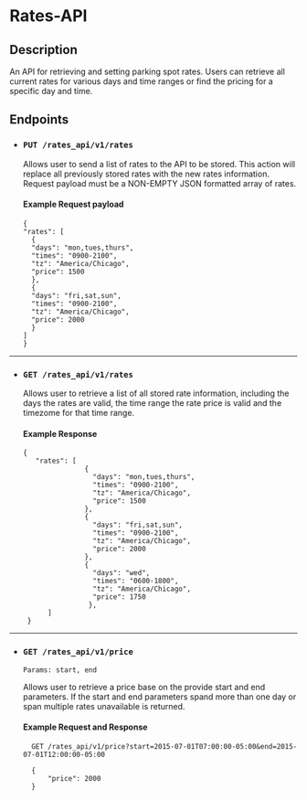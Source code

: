 # Rates-API
## Description
An API for retrieving and setting parking spot rates. Users can retrieve all current rates for various days and time ranges or find the pricing for a specific day and time.
## Endpoints
- ### `PUT /rates_api/v1/rates`
  Allows user to send a list of rates to the API to be stored. This action will replace all previously stored rates with the new rates information. Request payload must be a NON-EMPTY JSON formatted array of rates.
  #### Example Request payload
    ```
    {
    "rates": [
      {
      "days": "mon,tues,thurs",
      "times": "0900-2100",
      "tz": "America/Chicago",
      "price": 1500
      },
      {
      "days": "fri,sat,sun",
      "times": "0900-2100",
      "tz": "America/Chicago",
      "price": 2000
      }
    ]
  }
    ```
__________
- ### `GET /rates_api/v1/rates`
    Allows user to retrieve a list of all stored rate information, including the days the rates are valid, the time range the rate price is valid and the timezome for that time range.
    #### Example Response
     ```
     {
        "rates": [
                    {
                      "days": "mon,tues,thurs",
                      "times": "0900-2100",
                      "tz": "America/Chicago",
                      "price": 1500
                    },
                    {
                      "days": "fri,sat,sun",
                      "times": "0900-2100",
                      "tz": "America/Chicago",
                      "price": 2000
                    },
                    {
                      "days": "wed",
                      "times": "0600-1800",
                      "tz": "America/Chicago",
                      "price": 1750
                     },
           ]
      }
     ```
_____
- ### `GET /rates_api/v1/price`
     `Params: start, end`
  
  Allows user to retrieve a price base on the provide start and end parameters. If the start and end parameters spand more than one day or span multiple rates unavailable is returned.
  #### Example Request and Response
  ```
    GET /rates_api/v1/price?start=2015-07-01T07:00:00-05:00&end=2015-07-01T12:00:00-05:00
  ```
  ```
    {
        "price": 2000
    }
